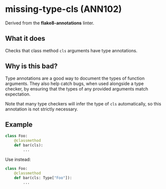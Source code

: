 # missing-type-cls (ANN102)

Derived from the **flake8-annotations** linter.

## What it does
Checks that class method `cls` arguments have type annotations.

## Why is this bad?
Type annotations are a good way to document the types of function arguments. They also
help catch bugs, when used alongside a type checker, by ensuring that the types of
any provided arguments match expectation.

Note that many type checkers will infer the type of `cls` automatically, so this
annotation is not strictly necessary.

## Example
```python
class Foo:
    @classmethod
    def bar(cls):
        ...
```

Use instead:
```python
class Foo:
    @classmethod
    def bar(cls: Type["Foo"]):
        ...
```